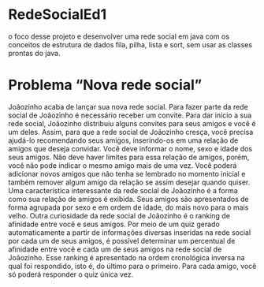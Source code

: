 # RedeSocialEd1
o foco desse projeto e desenvolver uma rede social em java com os conceitos de estrutura de dados fila, pilha, lista e sort, sem usar as classes prontas do java.

# Problema “Nova rede social”
Joãozinho acaba de lançar sua nova rede social. Para fazer parte da rede
social de Joãozinho é necessário receber um convite. Para dar início a sua
rede social, Joãozinho distribuiu alguns convites para seus amigos e você é
um deles. Assim, para que a rede social de Joãozinho cresça, você precisa
ajudá-lo recomendando seus amigos, inserindo-os em uma relação de
amigos que deseja convidar. Você deve informar o nome, sexo e idade dos
seus amigos. Não deve haver limites para essa relação de amigos, porém,
você não pode indicar o mesmo amigo mais de uma vez. Você poderá
adicionar novos amigos que não tenha se lembrado no momento inicial e
também remover algum amigo da relação se assim desejar quando quiser.
Uma característica interessante da rede social de Joãozinho é a forma como
sua relação de amigos é exibida. Seus amigos são apresentados de forma
agrupada por sexo e em ordem de idade, do mais novo para o mais velho.
Outra curiosidade da rede social de Joãozinho é o ranking de afinidade
entre você e seus amigos. Por meio de um quiz gerado automaticamente a
partir de informações diversas inseridas na rede social por cada um de seus
amigos, é possível determinar um percentual de afinidade entre você e cada
um de seus amigos na rede social de Joãozinho. Esse ranking é apresentado
na ordem cronológica inversa na qual foi respondido, isto é, do último para
o primeiro. Para cada amigo, você só poderá responder o quiz única vez.
